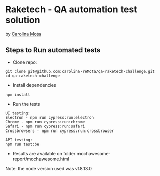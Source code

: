 # Raketech - QA automation test solution 
by [Carolina Mota](https://www.linkedin.com/in/carolina-remota/)

## Steps to Run automated tests
- Clone repo: 
```ssh
git clone git@github.com:carolina-reMota/qa-raketech-challenge.git
cd qa-raketech-challenge
```
- Install dependencies
```ssh
npm install
```
- Run the tests
```ssh
UI testing:
Electron - npm run cypress:run:electron
Chrome - npm run cypress:run:chrome
Safari - npm run cypress:run:safari
Crossbrowsers - npm run cypress:run:crossbrowser

API testing:
npm run test:be
```
- Results are available on folder mochawesome-report/mochawesome.html

Note: the node version used was v18.13.0
